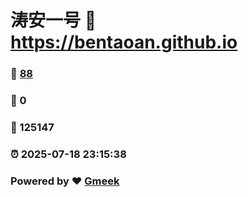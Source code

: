 # 涛安一号 :link: https://bentaoan.github.io 
### :page_facing_up: [88](https://bentaoan.github.io/tag.html) 
### :speech_balloon: 0 
### :hibiscus: 125147 
### :alarm_clock: 2025-07-18 23:15:38 
### Powered by :heart: [Gmeek](https://github.com/Meekdai/Gmeek)
